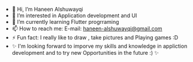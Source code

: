 - 👋 Hi, I’m Haneen Alshuwayqi
- 👀 I’m interested in Application development and UI 
- 🌱 I’m currently learning Flutter progrraming
- 📫 How to reach me: E-mail: haneen-alshuwayqi@gmail.com
- ⚡ Fun fact: I really like to draw , take pictures and Playing games :D
- ✨ I'm looking forward to imporve my skills and knowledge in appliction development and to try new Opportunities in the future :) ✨

<!---
HaneenAlshuwayqi/HaneenAlshuwayqi is a ✨ special ✨ repository because its `README.md` (this file) appears on your GitHub profile.
You can click the Preview link to take a look at your changes.
--->
